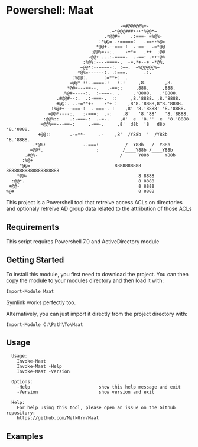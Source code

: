 # Powershell: Maat


```
                                           -=#@@@@@%+-      
                                       .=*@@@###+++*%@@*=   
                                     .*@@#=    .:===- =%@%- 
                                   :*@@= .-=====:   .==--%@=
                                  *@@+.--===-:  .-==-  .=*@@
                                :@@%=--:.    -+*=   .++  :@@
                               -@@+ ...:-====-  .-==: .+++@%
                             :%@%:----====-.  -=.*+--+ -*@%.
                            =@@*:--====-:. :==.  =%@@@@@%=  
                           *@%=------:. .:===.      .:.     
                         :%@@:.      :=**+:  .              
                        =@@* ::--====-:   :-:     ,8.       ,8.                             
                       *@@=---==--.   .-==::     ,888.     ,888.                                
                     .%@#=----:.  :-===-. .     .'8888.   .'8888.                            
                   .#@@#--:.  .:-===-.  ::     ,8.'8888. ,8.'8888.                             
                   #@@:. ..-=**+-    -*+ :    ,8'8.'8888,8^8.'8888.                              
                 :%@#+---===-:  .-===-. :    ,8' '8.'8888' '8.'8888.                            
                =@@*----:.   :-===:  .-:    ,8'   '8.'88'   '8.'8888.                               
              :@@%::    .:-===-:  .-=-.    ,8'  e  '8.''  e  '8.'8888.                  
             =@@%==---==-:     .-==-.     ,8'  d8b  '8   d8b  '8.'8888.                                
            +@@::       .-=**-     .-    ,8'  /Y88b  '  /Y88b  '8.'8888.                               
          .*@%:              .-===:          /  Y88b   /  Y88b                             
         =@@*.                    :         /____Y88b /____Y88b                          
       .#@%-                               /      Y88b      Y88b                              
      :%@+                                                  
     *@@=                                8888888888 88888888888888888888                            
    *@@-                                          8 8888            
  :@@*.                                           8 8888           
 +@@-                                             8 8888            
%@#                                               8 8888

```

This project is a Powershell tool that retreive access ACLs on directories and optionaly retreive AD group data related to the attribution of those ACLs

## Requirements

This script requires Powershell 7.0 and ActiveDirectory module

## Getting Started

To install this module, you first need to download the project. You can then copy the module to your modules directory and then load it with:

`Import-Module Maat`

Symlink works perfectly too.

Alternatively, you can just import it directly from the project directory with:

`Import-Module C:\Path\To\Maat`

## Usage
      Usage:
        Invoke-Maat
        Invoke-Maat -Help
        Invoke-Maat -Version
        
      Options:
        -Help                          show this help message and exit
        -Version                       show version and exit

      Help:
        For help using this tool, please open an issue on the Github repository:
        https://github.com/Melk0rr/Maat


## Examples


